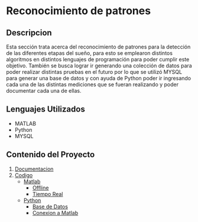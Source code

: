 # Reconocimiento de patrones
## Descripcion 
Esta sección trata acerca del reconocimiento de patrones para la detección de las diferentes etapas del sueño, para esto se emplearon distintos algoritmos en distintos lenguajes de programación para poder cumplir este objetivo. También se busca lograr ir generando una colección de datos para poder realizar distintas pruebas en el futuro por lo que se utilizó MYSQL para generar una base de datos y con ayuda de Python poder ir ingresando cada una de las distintas mediciones que se fueran realizando y poder documentar cada una de ellas.

## Lenguajes Utilizados
- MATLAB 
- Python
- MYSQL

## Contenido del Proyecto
1. [Documentacion](https://github.com/larivera-UVG/Etapas-de-sueno-pulsos-binaurales/tree/master/Reconocimiento%20de%20Patrones/Documentacion)
2. [Codigo](https://github.com/larivera-UVG/Etapas-de-sueno-pulsos-binaurales/tree/master/Reconocimiento%20de%20Patrones/Codigo) 
    - [Matlab](https://github.com/larivera-UVG/Etapas-de-sueno-pulsos-binaurales/tree/master/Reconocimiento%20de%20Patrones/Codigo/Matlab)
      - [Offline](https://github.com/larivera-UVG/Etapas-de-sueno-pulsos-binaurales/tree/master/Reconocimiento%20de%20Patrones/Codigo/Matlab/Offline)
      - [Tiempo Real](https://github.com/larivera-UVG/Etapas-de-sueno-pulsos-binaurales/tree/master/Reconocimiento%20de%20Patrones/Codigo/Matlab/Tiempo%20Real)
    - [Python](https://github.com/larivera-UVG/Etapas-de-sueno-pulsos-binaurales/tree/master/Reconocimiento%20de%20Patrones/Codigo/Python)
      - [Base de Datos](https://github.com/larivera-UVG/Etapas-de-sueno-pulsos-binaurales/tree/master/Reconocimiento%20de%20Patrones/Codigo/Python/Base%20de%20datos)
      - [Conexion a Matlab](https://github.com/larivera-UVG/Etapas-de-sueno-pulsos-binaurales/tree/master/Reconocimiento%20de%20Patrones/Codigo/Python/Live_Data)
